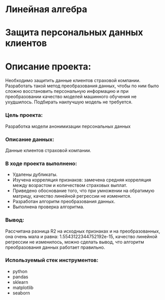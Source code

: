 # Линейная алгебра
# Защита персональных данных клиентов
# Описание проекта:
Необходимо защитить данные клиентов страховой компании. Разработать такой метод преобразования данных, чтобы по ним было сложно восстановить персональную информацию и при преобразовании качество моделей машинного обучения не ухудшилось. Подбирать наилучшую модель не требуется.
### Цель проекта: 
Разработка модели анонимизации персональных данных
### Описание данных:
Данные клиентов страховой компании.
### В ходе проекта выполнено:
- Удалены дубликаты.
- Изучена корреляция признаков: замечена средняя корреляция между возрастом и количеством страховых выплат.
- Приведено обоснование того, что при умножении на обратимую матрицу, качество линейной регрессии не изменится.
- Разработан алгоритм преобразования данных.
- Выполнена проверка алгоритма.
### Вывод:
Рассчитана разница R2 на исходных признаках и на преобразованных, она очень мала и равна: 1.5543122344752192e-15, качество линейной регрессии не изменилось, можно сделать вывод, что алгоритм преобразования данных работает правильно.
### Используемый стек инструментов:
- python
- pandas
- sklearn
- matplotlib
- seaborn
